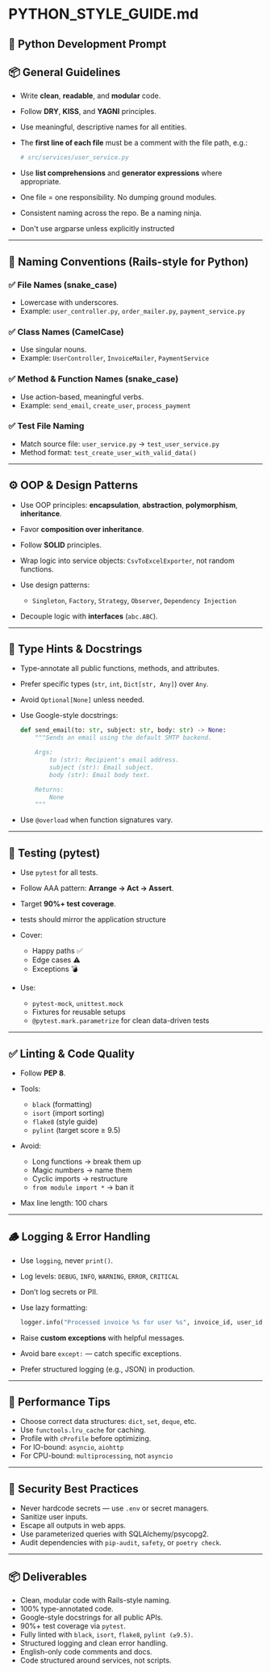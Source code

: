 # PYTHON\_STYLE\_GUIDE.md

## 🐍 **Python Development Prompt**

## 📦 General Guidelines

* Write **clean**, **readable**, and **modular** code.
* Follow **DRY**, **KISS**, and **YAGNI** principles.
* Use meaningful, descriptive names for all entities.
* The **first line of each file** must be a comment with the file path, e.g.:

  ```python
  # src/services/user_service.py
  ```
* Use **list comprehensions** and **generator expressions** where appropriate.
* One file = one responsibility. No dumping ground modules.
* Consistent naming across the repo. Be a naming ninja.
* Don't use argparse unless explicitly instructed

---

## 🧱 Naming Conventions (Rails-style for Python)

### ✅ File Names (snake\_case)

* Lowercase with underscores.
* Example: `user_controller.py`, `order_mailer.py`, `payment_service.py`

### ✅ Class Names (CamelCase)

* Use singular nouns.
* Example: `UserController`, `InvoiceMailer`, `PaymentService`

### ✅ Method & Function Names (snake\_case)

* Use action-based, meaningful verbs.
* Example: `send_email`, `create_user`, `process_payment`

### ✅ Test File Naming

* Match source file: `user_service.py` → `test_user_service.py`
* Method format: `test_create_user_with_valid_data()`

---

## ⚙️ OOP & Design Patterns

* Use OOP principles: **encapsulation**, **abstraction**, **polymorphism**, **inheritance**.
* Favor **composition over inheritance**.
* Follow **SOLID** principles.
* Wrap logic into service objects: `CsvToExcelExporter`, not random functions.
* Use design patterns:

  * `Singleton`, `Factory`, `Strategy`, `Observer`, `Dependency Injection`
* Decouple logic with **interfaces** (`abc.ABC`).

---

## 📝 Type Hints & Docstrings

* Type-annotate all public functions, methods, and attributes.
* Prefer specific types (`str`, `int`, `Dict[str, Any]`) over `Any`.
* Avoid `Optional[None]` unless needed.
* Use Google-style docstrings:

  ```python
  def send_email(to: str, subject: str, body: str) -> None:
      """Sends an email using the default SMTP backend.

      Args:
          to (str): Recipient's email address.
          subject (str): Email subject.
          body (str): Email body text.

      Returns:
          None
      """
  ```
* Use `@overload` when function signatures vary.

---

## 🧪 Testing (pytest)

* Use `pytest` for all tests.
* Follow AAA pattern: **Arrange → Act → Assert**.
* Target **90%+ test coverage**.
* tests should mirror the application structure
* Cover:

  * Happy paths ✅
  * Edge cases ⚠️
  * Exceptions 💣
* Use:

  * `pytest-mock`, `unittest.mock`
  * Fixtures for reusable setups
  * `@pytest.mark.parametrize` for clean data-driven tests

---

## ✅ Linting & Code Quality

* Follow **PEP 8**.
* Tools:

  * `black` (formatting)
  * `isort` (import sorting)
  * `flake8` (style guide)
  * `pylint` (target score ≥ 9.5)
* Avoid:

  * Long functions → break them up
  * Magic numbers → name them
  * Cyclic imports → restructure
  * `from module import *` → ban it
* Max line length: 100 chars

---

## 🪵 Logging & Error Handling

* Use `logging`, never `print()`.
* Log levels: `DEBUG`, `INFO`, `WARNING`, `ERROR`, `CRITICAL`
* Don’t log secrets or PII.
* Use lazy formatting:

  ```python
  logger.info("Processed invoice %s for user %s", invoice_id, user_id)
  ```
* Raise **custom exceptions** with helpful messages.
* Avoid bare `except:` — catch specific exceptions.
* Prefer structured logging (e.g., JSON) in production.

---

## 🚀 Performance Tips

* Choose correct data structures: `dict`, `set`, `deque`, etc.
* Use `functools.lru_cache` for caching.
* Profile with `cProfile` before optimizing.
* For IO-bound: `asyncio`, `aiohttp`
* For CPU-bound: `multiprocessing`, not `asyncio`

---

## 🔐 Security Best Practices

* Never hardcode secrets — use `.env` or secret managers.
* Sanitize user inputs.
* Escape all outputs in web apps.
* Use parameterized queries with SQLAlchemy/psycopg2.
* Audit dependencies with `pip-audit`, `safety`, or `poetry check`.

---

## 📦 Deliverables

* Clean, modular code with Rails-style naming.
* 100% type-annotated code.
* Google-style docstrings for all public APIs.
* 90%+ test coverage via `pytest`.
* Fully linted with `black`, `isort`, `flake8`, `pylint (≥9.5)`.
* Structured logging and clean error handling.
* English-only code comments and docs.
* Code structured around services, not scripts.
